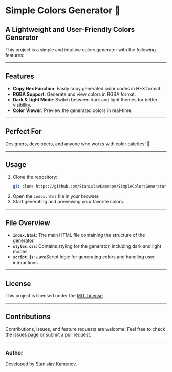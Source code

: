 # Simple Colors Generator 🎨

## A Lightweight and User-Friendly Colors Generator

This project is a simple and intuitive colors generator with the following features:

---

## Features

- **Copy Hex Function**: Easily copy generated color codes in HEX format.
- **RGBA Support**: Generate and view colors in RGBA format.
- **Dark & Light Mode**: Switch between dark and light themes for better visibility.
- **Color Viewer**: Preview the generated colors in real-time.

---

## Perfect For

Designers, developers, and anyone who works with color palettes! 🚀

---

## Usage

1. Clone the repository:
   ```bash
   git clone https://github.com/StanislavKamenov/SimpleColorsGenerator.git
   ```
2. Open the `index.html` file in your browser.
3. Start generating and previewing your favorite colors.

---

## File Overview

- **`index.html`**: The main HTML file containing the structure of the generator.
- **`styles.css`**: Contains styling for the generator, including dark and light modes.
- **`script.js`**: JavaScript logic for generating colors and handling user interactions.

---

## License

This project is licensed under the [MIT License](LICENSE).

---

## Contributions

Contributions, issues, and feature requests are welcome! Feel free to check the [issues page](https://github.com/StanislavKamenov/SimpleColorsGenerator/issues) or submit a pull request.

---

### Author

Developed by [Stanislav Kamenov](https://github.com/StanislavKamenov).
